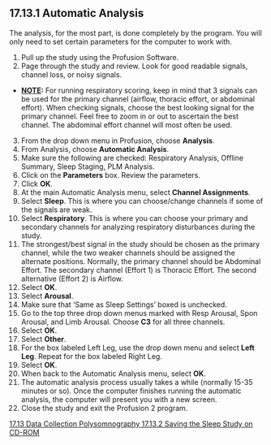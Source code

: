 ## 17.13.1 Automatic Analysis

The analysis, for the most part, is done completely by the program.  You will only need to set certain parameters for the computer to work with.

1. Pull up the study using the Profusion Software.
2. Page through the study and review.  Look for good readable signals, channel loss, or noisy signals.
 * **<u>NOTE</u>:** For running respiratory scoring, keep in mind that 3 signals can be used for the primary channel (airflow, thoracic effort, or abdominal effort).  When checking signals, choose the best looking signal for the primary channel.  Feel free to zoom in or out to ascertain the best channel.  The abdominal effort channel will most often be used.
3. From the drop down menu in Profusion, choose **Analysis**.
4. From Analysis, choose **Automatic Analysis**.
5. Make sure the following are checked: Respiratory Analysis, Offline Summary, Sleep Staging, PLM Analysis.
6. Click on the **Parameters** box. Review the parameters.
7. Click **OK**.
8. At the main Automatic Analysis menu, select **Channel Assignments**.
9. Select **Sleep**.  This is where you can choose/change channels if some of the signals are weak.
10. Select **Respiratory**.  This is where you can choose your primary and secondary channels for analyzing respiratory disturbances during the study.
11. The strongest/best signal in the study should be chosen as the primary channel, while the two weaker channels should be assigned the alternate positions. Normally, the primary channel should be Abdominal Effort.  The secondary channel (Effort 1) is Thoracic Effort.  The second alternative (Effort 2) is Airflow.
12. Select **OK**.
13. Select **Arousal**.
14. Make sure that ‘Same as Sleep Settings’ boxed is unchecked.
15. Go to the top three drop down menus marked with Resp Arousal, Spon Arousal, and Limb Arousal.  Choose **C3** for all three channels.
16. Select **OK**.
17. Select **Other**.
18. For the box labeled Left Leg, use the drop down menu and select **Left Leg**. Repeat for the box labeled Right Leg.
19. Select **OK**.
20. When back to the Automatic Analysis menu, select **OK**.
21. The automatic analysis process usually takes a while (normally 15-35 minutes or so).  Once the computer finishes running the automatic analysis, the computer will present you with a new screen.
22. Close the study and exit the Profusion 2 program.


<div class="center">
<div class="btn-group">
  <a href=":pages_path:/manuals/polysomnography/17-13-00-data-collection.md" class="btn btn-default">
    <span class="glyphicon glyphicon-chevron-left"></span>
    17.13 Data Collection
  </a>

  <a href=":pages_path:/manuals/polysomnography" class="btn btn-default">
    <span class="glyphicon glyphicon-chevron-up"></span>
    Polysomnography
  </a>

  <a href=":pages_path:/manuals/polysomnography/17-13-02-saving-sleep-study.md" class="btn btn-success">
    17.13.2 Saving the Sleep Study on CD-ROM
    <span class="glyphicon glyphicon-chevron-right"></span>
  </a>
</div>
</div>
